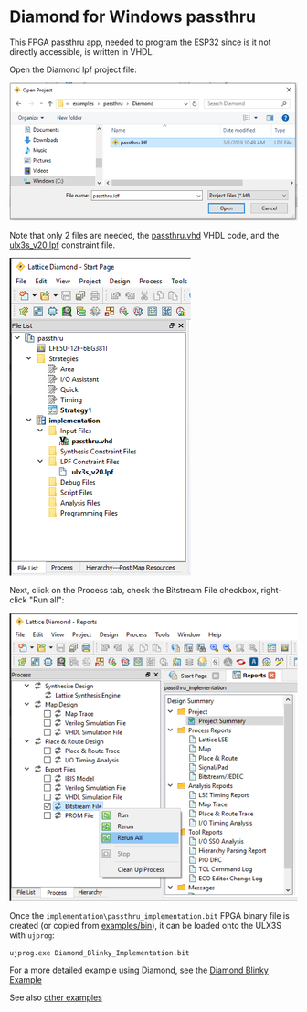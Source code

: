 # Diamond for Windows passthru

This FPGA passthru app, needed to program the ESP32 since is it not directly accessible, is written in VHDL.

Open the Diamond lpf project file:

![Diamond-open-passthru](../images/Diamond-open-passthru.PNG )

Note that only 2 files are needed, the [passthru.vhd](./passthru.vhd) VHDL code, and the [ulx3s_v20.lpf](./ulx3s_v20.lpf) constraint file.

![Diamond-project-files.PNG](../images/Diamond-project-files.PNG )

Next, click on the Process tab, check the Bitstream File checkbox, right-click "Run all": 

![Diamond-process-create-bitstream](../images/Diamond-process-create-bitstream.PNG )

Once the `implementation\passthru_implementation.bit` FPGA binary file is created (or copied from [examples/bin](../../bin/README.md)), it can be loaded onto the ULX3S with `ujprog`:

```
ujprog.exe Diamond_Blinky_Implementation.bit
```


For a more detailed example using Diamond, see the [Diamond Blinky Example](../../blinky/Diamond/README.md)

See also [other examples](../../README.md)
